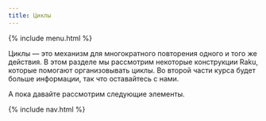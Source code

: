 ```yaml
---
title: Циклы
---
```


{% include menu.html %}

Циклы — это механизм для многократного повторения одного и того же действия. В этом разделе мы рассмотрим некоторые конструкции Raku, которые помогают организовывать циклы. Во второй части курса будет больше информации, так что оставайтесь с нами.

А пока давайте рассмотрим следующие элементы.

{% include nav.html %}